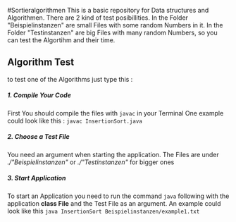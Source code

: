 #Sortieralgorithmen 
This is a basic repository for Data structures and Algorithmen.
There are 2 kind of test posibillities.
In the Folder "Beispielinstanzen" are small Files with some random Numbers in it.
In the Folder "Testinstanzen" are big Files with many random Numbers, so you can test the Algortihm and their time.

## Algorithm Test
to test one of the Algorithms just type this :

##### 1. Compile Your Code 
First You should compile the files with `javac` in your Terminal
One example could look like this : 
`javac InsertionSort.java`

##### 2. Choose a Test File 
You need an argument when starting the application.
The Files are under *./"Beispielinstanzen"* or *./"Testinstanzen"* for bigger ones

##### 3. Start Application 
To start an Application you need to run the command `java` following with the application **class File** and the Test File as an argument.
An example could look like this 
`java InsertionSort Beispielinstanzen/example1.txt`  
